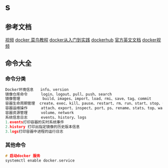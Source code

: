 # s
## 参考文档

[视频](https://www.bilibili.com/video/BV1og4y1q7M4?p=16)
[docker  菜鸟教程](https://www.coonote.com/docker/docker-tutorial.html)
[docker从入门到实践](https://yeasy.gitbook.io/docker_practice/image/other)
[dockerhub](https://hub.docker.com/)
[官方英文文档](https://docs.docker.com/search/?q=dockerfile)
[docker视频](https://www.bilibili.com/video/BV1gr4y1U7CY/?spm_id_from=333.337.search-card.all.click&vd_source=6df4aa7b31f2694a11d8f97c71a807d8)


## 命令大全
### **命令分类**
```c
Docker环境信息   info、version
镜像仓库命令      login、logout、pull、push、search
镜像管理          build、images、import、load、rmi、save、tag、commit
容器生命周期管理  create、exec、kill、pause、restart、rm、run、start、stop、unpause
容器运维操作      attach、export、inspect、port、ps、rename、stats、top、wait、cp、diff、update
容器资源管理      volume、network
系统信息日志      events、history、logs
1.events打印容器的实时系统事件
2.history 打印出指定镜像的历史版本信息
3.logs打印容器中进程的运行日志
```
### **其他命令**
```c
# 启动docker 服务
systemctl enable docker.service
```